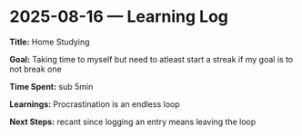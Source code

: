 # 2025-08-16 — Learning Log

**Title:** Home Studying 

**Goal:** Taking time to myself but need to atleast start a streak if my goal is to not break one

**Time Spent:** sub 5min 

**Learnings:** Procrastination is an endless loop

**Next Steps:** recant since logging an entry means leaving the loop
